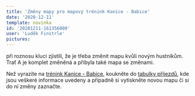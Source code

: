 ```yaml
---
title: 'Změny mapy pro mapový trénink Kanice - Babice'
date: '2020-12-11'
template: novinka
id: '20201211-161356000'
user: 'Luděk Finstrle'
pictures:
---
```

při roznosu kluci zjistili, že je třeba změnit mapu kvůli novým hustníkům. Trať A je komplet změněná a přibyla také mapa se změnami.

Než vyrazíte na [trénink Kanice - Babice](https://zabiny.club/data/events/2020/20201211-284cdd62), koukněte do [tabulky příjezdů](https://docs.google.com/spreadsheets/d/1kBkz4fRNtzndRUKCsunOPk2Y1SbF5ij5ZxqUe33MZ1w/edit#gid=290019149), kde jsou veškeré informace uvedeny a případně si vytiskněte novou mapu či si do ní změny zaznačte.
